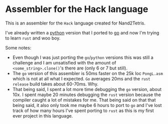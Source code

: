 # Assembler for the Hack language

This is an assembler for the `Hack` language created for Nand2Tetris.

I've already written a [python](https://github.com/msmedes/pyhasm) version that I ported to [go](https://github.com/msmedes/gohasm) and now I'm trying to learn `rust` and woo boy.

Some notes: 
- Even though I was just porting the `go`/`python` versions this was still a challenge and I am unsatisfied with the amount of `<some_string>.clone()`'s there are (only 6 or 7 but still).
- The `go` version of this assembler is 50ms faster on the 25k loc `PongL.asm` which is not at all what I expected.  `Go` averages 20ms and the `rust` `release` build takes about 60-70ms.  Why.
- That being said, I spent a lot more time debugging the `go` version, about 10x.  I spent maybe 20 minutes debugging the `rust` version because the compiler caught a lot of mistakes for me.  That being said on that that being said, it also only took me maybe 6 hours to port to `go` and I've lost track of how many hours I've spent porting to `rust` as this is my first ever project in this language.